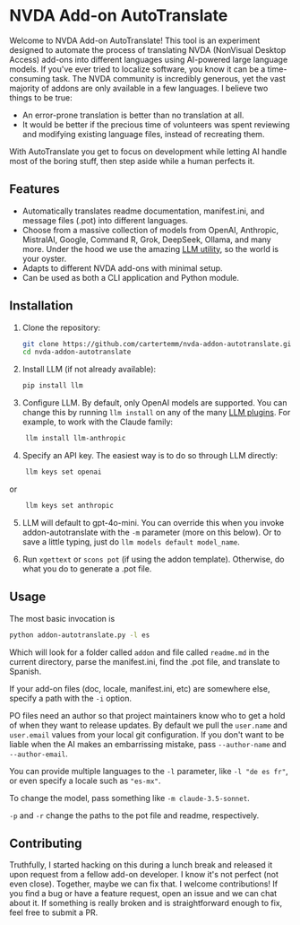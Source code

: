 # NVDA Add-on AutoTranslate

Welcome to NVDA Add-on AutoTranslate!
This tool is an experiment designed to automate the process of translating NVDA (NonVisual Desktop Access) add-ons into different languages using AI-powered large language models.
If you've ever tried to localize software, you know it can be a time-consuming task.
The NVDA community is incredibly generous, yet the vast majority of addons are only available in a few languages. I believe two things to be true:

* An error-prone translation is better than no translation at all.
* It would be better if the precious time of volunteers was spent reviewing and modifying existing language files, instead of recreating them.

With AutoTranslate you get to focus on development while letting AI handle most of the boring stuff, then step aside while a human perfects it.

## Features

- Automatically translates readme documentation, manifest.ini, and message files (.pot) into different languages.
- Choose from a massive collection of models from OpenAI, Anthropic, MistralAI, Google, Command R, Grok, DeepSeek, Ollama, and many more. Under the hood we use the amazing [LLM utility](https://llm.datasette.io/), so the world is your oyster.
- Adapts to different NVDA add-ons with minimal setup.
- Can be used as both a CLI application and Python module.

## Installation

1. Clone the repository:
	```bash
	git clone https://github.com/cartertemm/nvda-addon-autotranslate.git
	cd nvda-addon-autotranslate
	```

2. Install LLM (if not already available):
	```bash
	pip install llm
	```

3. Configure LLM. By default, only OpenAI models are supported. You can change this by running `llm install` on any of the many [LLM plugins](https://llm.datasette.io/en/stable/plugins/directory.html#plugin-directory). For example, to work with the Claude family:
```bash
	llm install llm-anthropic
```

4. Specify an API key. The easiest way is to do so through LLM directly:
```bash
	llm keys set openai
```
or
```bash
	llm keys set anthropic
```

5. LLM will default to gpt-4o-mini. You can override this when you invoke addon-autotranslate with the `-m` parameter (more on this below). Or to save a little typing, just do `llm models default model_name`.

6. Run `xgettext` or `scons pot` (if using the addon template). Otherwise, do what you do to generate a .pot file.

## Usage

The most basic invocation is

```bash
python addon-autotranslate.py -l es
```

Which will look for a folder called `addon` and file called `readme.md` in the current directory, parse the manifest.ini, find the .pot file, and translate to Spanish.

If your add-on files (doc, locale, manifest.ini, etc) are somewhere else, specify a path with the `-i` option.

PO files need an author so that project maintainers know who to get a hold of when they want to release updates. By default we pull the `user.name` and `user.email` values from your local git configuration. If you don't want to be liable when the AI makes an embarrissing mistake, pass `--author-name` and `--author-email`.

You can provide multiple languages to the `-l` parameter, like `-l "de es fr"`, or even specify a locale such as `"es-mx"`.

To change the model, pass something like `-m claude-3.5-sonnet`.

`-p` and `-r` change the paths to the pot file and readme, respectively.

## Contributing

Truthfully, I started hacking on this during a lunch break and released it upon request from a fellow add-on developer. I know it's not perfect (not even close). Together, maybe we can fix that.
I welcome contributions! If you find a bug or have a feature request, open an issue and we can chat about it. If something is really broken and is straightforward enough to fix, feel free to submit a PR.
